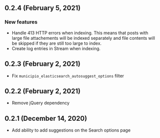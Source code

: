 ## 0.2.4 (February 5, 2021)

### New features

- Handle 413 HTTP errors when indexing. This means that posts with large file
  attachements will be indexed separately and file contents will be skipped if
  they are still too large to index.
- Create log entries in Stream when indexing.

## 0.2.3 (February 2, 2021)

- Fix `municipio_elasticsearch_autosuggest_options` filter

## 0.2.2 (February 2, 2021)

- Remove jQuery dependency

## 0.2.1 (December 14, 2020)

- Add ability to add suggestions on the Search options page
